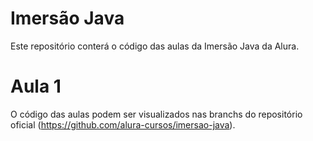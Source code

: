 # Imersão Java

Este repositório conterá o código das aulas da Imersão Java da Alura.

# Aula 1

O código das aulas podem ser visualizados nas branchs do repositório oficial (https://github.com/alura-cursos/imersao-java).
